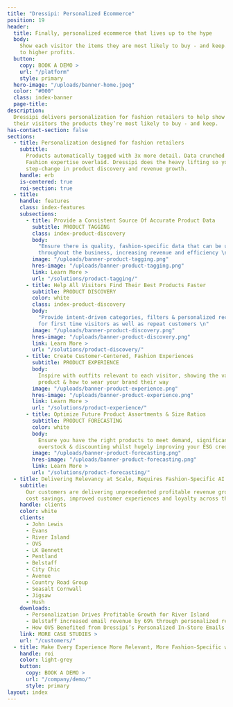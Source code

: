 ```yaml
---
title: "Dressipi: Personalized Ecommerce"
position: 19
header:
  title: Finally, personalized ecommerce that lives up to the hype
  body:
    Show each visitor the items they are most likely to buy - and keep. Say hello
    to higher profits.
  button:
    copy: BOOK A DEMO >
    url: "/platform"
    style: primary
  hero-image: "/uploads/banner-home.jpeg"
  color: "#000"
  class: index-banner
  page-title:
description:
  Dressipi delivers personalization for fashion retailers to help show
  their visitors the products they’re most likely to buy - and keep.
has-contact-section: false
sections:
  - title: Personalization designed for fashion retailers
    subtitle:
      Products automatically tagged with 3x more detail. Data crunched for you.
      Fashion expertise overlaid. Dressipi does the heavy lifting so you can make a
      step-change in product discovery and revenue growth.
    handle: erb
    is-centered: true
    roi-section: true
  - title:
    handle: features
    class: index-features
    subsections:
      - title: Provide a Consistent Source Of Accurate Product Data
        subtitle: PRODUCT TAGGING
        class: index-product-discovery
        body:
          "Ensure there is quality, fashion-specific data that can be used intelligently
          throughout the business, increasing revenue and efficiency \n"
        image: "/uploads/banner-product-tagging.png"
        hres-image: "/uploads/banner-product-tagging.png"
        link: Learn More >
        url: "/solutions/product-tagging/"
      - title: Help All Visitors Find Their Best Products Faster
        subtitle: PRODUCT DISCOVERY
        color: white
        class: index-product-discovery
        body:
          "Provide intent-driven categories, filters & personalized recommendations
          for first time visitors as well as repeat customers \n"
        image: "/uploads/banner-product-discovery.png"
        hres-image: "/uploads/banner-product-discovery.png"
        link: Learn More >
        url: "/solutions/product-discovery/"
      - title: Create Customer-Centered, Fashion Experiences
        subtitle: PRODUCT EXPERIENCE
        body:
          Inspire with outfits relevant to each visitor, showing the value of every
          product & how to wear your brand their way
        image: "/uploads/banner-product-experience.png"
        hres-image: "/uploads/banner-product-experience.png"
        link: Learn More >
        url: "/solutions/product-experience/"
      - title: Optimize Future Product Assortments & Size Ratios
        subtitle: PRODUCT FORECASTING
        color: white
        body:
          Ensure you have the right products to meet demand, significantly reducing
          overstock & discounting whilst hugely improving your ESG credentials
        image: "/uploads/banner-product-forecasting.png"
        hres-image: "/uploads/banner-product-forecasting.png"
        link: Learn More >
        url: "/solutions/product-forecasting/"
  - title: Delivering Relevancy at Scale, Requires Fashion-Specific AI at Scale
    subtitle:
      Our customers are delivering unprecedented profitable revenue growth,
      cost savings, improved customer experiences and loyalty across their business
    handle: clients
    color: white
    clients:
      - John Lewis
      - Evans
      - River Island
      - OVS
      - LK Bennett
      - Pentland
      - Belstaff
      - City Chic
      - Avenue
      - Country Road Group
      - Seasalt Cornwall
      - Jigsaw
      - Hush
    downloads:
      - Personalization Drives Profitable Growth for River Island
      - Belstaff increased email revenue by 69% through personalized recommendations
      - How OVS Benefited from Dressipi’s Personalized In-Store Emails
    link: MORE CASE STUDIES >
    url: "/customers/"
  - title: Make Every Experience More Relevant, More Fashion-Specific with Dressipi
    handle: roi
    color: light-grey
    button:
      copy: BOOK A DEMO >
      url: "/company/demo/"
      style: primary
layout: index
---
```

